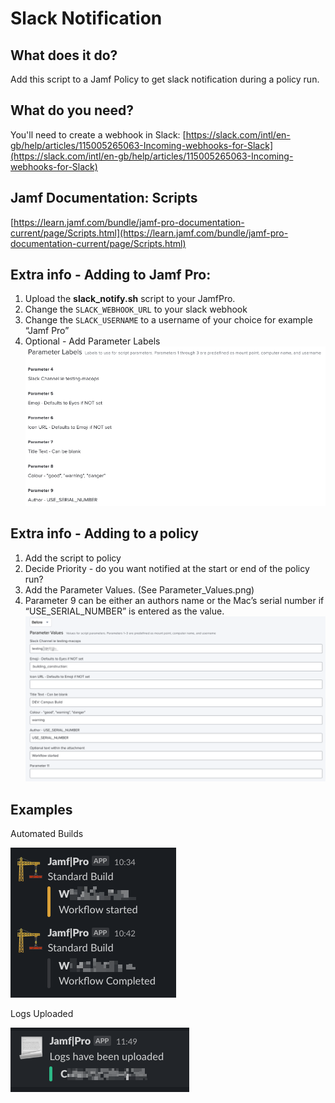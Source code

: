 # Slack Notification

## What does it do?

Add this script to a Jamf Policy to get slack notification during a policy run.

## What do you need?

You'll need to create a webhook in Slack:
[https://slack.com/intl/en-gb/help/articles/115005265063-Incoming-webhooks-for-Slack](https://slack.com/intl/en-gb/help/articles/115005265063-Incoming-webhooks-for-Slack)

## Jamf Documentation: Scripts

[https://learn.jamf.com/bundle/jamf-pro-documentation-current/page/Scripts.html](https://learn.jamf.com/bundle/jamf-pro-documentation-current/page/Scripts.html)

## Extra info - Adding to Jamf Pro:

1. Upload the ****slack_notify.sh**** script to your JamfPro.
2. Change the `SLACK_WEBHOOK_URL` to your slack webhook
3. Change the `SLACK_USERNAME` to a username of your choice for example “Jamf Pro”
4. Optional - Add Parameter Labels
![alt text](https://github.com/notverypc/slack_notification/blob/main/Parameter_Labels.png)

## Extra info - Adding to a policy

1. Add the script to policy
2. Decide Priority - do you want notified at the start or end of the policy run?
3. Add the Parameter Values. (See Parameter_Values.png)
4. Parameter 9 can be either an authors name or the Mac’s serial number if “USE_SERIAL_NUMBER” is entered as the value.
![alt text](https://github.com/notverypc/slack_notification/blob/main/Parameter_Values.png)

## Examples

Automated Builds

![alt text](https://github.com/notverypc/slack_notification/blob/main/Automated_builds.png)

Logs Uploaded

![alt text](https://github.com/notverypc/slack_notification/blob/main/Logs_Uploaded.png)

